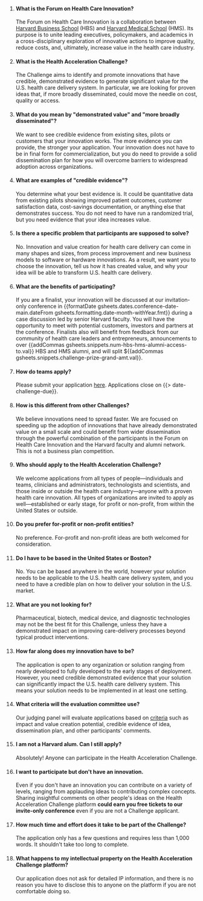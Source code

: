 
1. #### What is the Forum on Health Care Innovation?

    The Forum on Health Care Innovation is a collaboration between [Harvard Business School](http://www.hbs.edu/healthcare) (HBS) and [Harvard Medical School](http://hms.harvard.edu/) (HMS). Its purpose is to unite leading executives, policymakers, and academics in a cross-disciplinary exploration of innovative actions to improve quality, reduce costs, and, ultimately, increase value in the health care industry. 

1. #### What is the Health Acceleration Challenge?

    The Challenge aims to identify and promote innovations that have credible, demonstrated evidence to generate significant value for the U.S. health care delivery system. In particular, we are looking for proven ideas that, if more broadly disseminated, could move the needle on cost, quality or access.

1. #### What do you mean by "demonstrated value" and "more broadly disseminated"?

    We want to see credible evidence from existing sites, pilots or customers that your innovation works. The more evidence you can provide, the stronger your application. Your innovation does not have to be in final form for commercialization, but you do need to provide a solid dissemination plan for how you will overcome barriers to widespread adoption across organizations.

1. #### What are examples of "credible evidence"?

    You determine what your best evidence is. It could be quantitative data from existing pilots showing improved patient outcomes, customer satisfaction data, cost-savings documentation, or anything else that demonstrates success. You do not need to have run a randomized trial, but you need evidence that your idea increases value.

1. #### Is there a specific problem that participants are supposed to solve? 

    No. Innovation and value creation for health care delivery can come in many shapes and sizes, from process improvement and new business models to software or hardware innovations. As a result, we want you to choose the innovation, tell us how it has created value, and why your idea will be able to transform U.S. health care delivery.

1. #### What are the benefits of participating?

    If you are a finalist, your innovation will be discussed at our invitation-only conference in {{formatDate gsheets.dates.conference-date-main.dateFrom gsheets.formatting.date-month-withYear.fmt}} during a case discussion led by senior Harvard faculty. You will have the opportunity to meet with potential customers, investors and partners at the conference. Finalists also will benefit from feedback from our community of health care leaders and entrepreneurs, announcements to over {{addCommas gsheets.snippets.num-hbs-hms-alumni-access-to.val}} HBS and HMS alumni, and will split ${{addCommas gsheets.snippets.challenge-prize-grand-amt.val}}.

1. #### How do teams apply?

    Please submit your application [here]({{gsheets.links.challenge-application.url}}). Applications close on {{> date-challenge-due}}.

1. #### How is this different from other Challenges?

    We believe innovations need to spread faster. We are focused on speeding up the adoption of innovations that have already demonstrated value on a small scale and could benefit from wider dissemination through the powerful combination of the participants in the Forum on Health Care Innovation and the Harvard faculty and alumni network. This is not a business plan competition. 

1. #### Who should apply to the Health Acceleration Challenge?

    We welcome applications from all types of people—individuals and teams, clinicians and administrators, technologists and scientists, and those inside or outside the health care industry—anyone with a proven health care innovation.   All types of organizations are invited to apply as well—established or early stage, for profit or non-profit, from within the United States or outside.  

1. #### Do you prefer for-profit or non-profit entities?

    No preference. For-profit and non-profit ideas are both welcomed for consideration.

1. #### Do I have to be based in the United States or Boston?

    No. You can be based anywhere in the world, however your solution needs to be applicable to the U.S. health care delivery system, and you need to have a credible plan on how to deliver your solution in the U.S. market.

1. #### What are you not looking for?

    Pharmaceutical, biotech, medical device, and diagnostic technologies may not be the best fit for this Challenge, unless they have a demonstrated impact on improving care-delivery processes beyond typical product interventions.

1. #### How far along does my innovation have to be?

    The application is open to any organization or solution ranging from nearly developed to fully developed to the early stages of deployment. However, you need credible demonstrated evidence that your solution can significantly impact the U.S. health care delivery system.  This means your solution needs to be implemented in at least one setting.

1. #### What criteria will the evaluation committee use?

    Our judging panel will evaluate applications based on [criteria](#{{gsheets.nav.challenge-challenge-criteria.navId}}) such as impact and value creation potential, credible evidence of idea, dissemination plan, and other participants' comments.

1. #### I am not a Harvard alum. Can I still apply?

    Absolutely! Anyone can participate in the Health Acceleration Challenge.

1. #### I want to participate but don't have an innovation. 

    Even if you don't have an innovation you can contribute on a variety of levels, ranging from applauding ideas to contributing complex concepts. Sharing insightful comments on other people's ideas on the Health Acceleration Challenge platform **could earn you free tickets to our invite-only conference** even if you are not a Challenge applicant.

1. #### How much time and effort does it take to be part of the Challenge?

    The application only has a few questions and requires less than 1,000 words. It shouldn't take too long to complete.

1. #### What happens to my intellectual property on the Health Acceleration Challenge platform?

    Our application does not ask for detailed IP information, and there is no reason you have to disclose this to anyone on the platform if you are not comfortable doing so. 